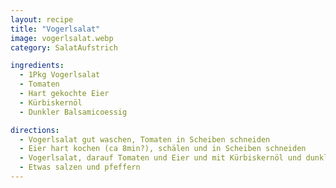 ```yaml
---
layout: recipe
title: "Vogerlsalat"
image: vogerlsalat.webp
category: SalatAufstrich

ingredients:
  - 1Pkg Vogerlsalat
  - Tomaten
  - Hart gekochte Eier
  - Kürbiskernöl
  - Dunkler Balsamicoessig

directions:
  - Vogerlsalat gut waschen, Tomaten in Scheiben schneiden
  - Eier hart kochen (ca 8min?), schälen und in Scheiben schneiden
  - Vogerlsalat, darauf Tomaten und Eier und mit Kürbiskernöl und dunklen Balsamicoessig zubereiten
  - Etwas salzen und pfeffern
---
```

